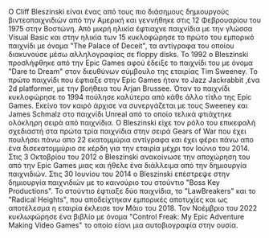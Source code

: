 Ο Cliff Bleszinski είναι ένας από τους πιο διάσημους δημιουργούς βιντεοπαιχνιδιών από την Αμερική και γεννήθηκε στις 12 Φεβρουαρίου του 1975 στην Βοστώνη. Από μικρή
ηλικία έφτιαχνε παιχνίδια με την γλώσσα Visual Basic και στην ηλικία των 15 κυκλοφώρησε το πρώτο του εμπορικό παιχνίδι με όνομα "The Palace of Deceit", τα αντίγραφα
του οποίου διακυνούσε μέσω αλληλογραφίας σε floppy disks. Το 1992 ο Bleszinski προσλήφθηκε από την Epic Games αφού έδειξε το παιχνίδι του με όνομα "Dare to Dream"
στον διευθύνων σύμβουλο της εταιρίας Tim Sweeney. Το πρώτο παιχνίδι που έφτιαξε στην Epic Games ήταν το Jazz Jackrabbit ,ένα 2d platformer, με την βοήθεια του
Arjan Brussee. Όταν το παιχνίδι κυκλοφώρησε το 1994 πούλησε καλύτερα από κάθε άλλο τίτλο της Epic Games. Εκείνο τον καιρό άρχισε να συνεργάζεται με τους Sweeney
και James Schmalz στο παιχνίδι Unreal από το οποίο τελικά φτιάχτηκε ολόκληρη σειρά από παιχνίδια. Ο Bleszinski είχε τον ρόλο του επικεφαλή σχεδιαστή στα πρώτα
τρία παιχνίδια στην σειρά Gears of War που έχει πουλήσει πάνω απο 22 εκατομμύρια αντίγραφα και έχει φέρει πάνω απο ένα δισεκατομμύριο σε κέρδη για την εταιρία
μέχρι τον Ιούνιο του 2014. Στις 3 Οκτοβρίου του 2012 ο Bleszinski ανακοίνωσε την αποχώρηση του από την Epic Games μιας και ήθελε ένα διάλλειμα από την δημιουργία
παιχνιδιών. Στις 30 Ιουνίου του 2014 ο Bleszinski επέστρεψε στην δημιουργία παιχνιδιών με το καινούριο του στούντιο "Boss Key Productions". Το στούντιο έφτιαξε
δύο παιχνίδια, το "LawBreakers" και το "Radical Heights", που αποδείχτηκαν εμπορικές αποτυχίες και ως αποτέλεσμα η εταιρία έκλεισε τον Μάιο του 2018. Τον Νοέμβριο
του 2022 κυκλωφώρησε ένα βιβλίο με όνομα "Control Freak: My Epic Adventure Making Video Games" το οποίο είανι μια αυτοβιογραφία στην ουσία.
